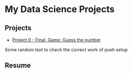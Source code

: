 # My Data Science Projects

## Projects
* [ Project 0 - Final. Game: Guess the number](https://github.com/wancraig/sf_data_science_pro/tree/main/Project%200%20-%20Final%20Task)

Some random text to check the correct work of push setup

## Resume